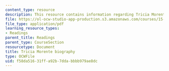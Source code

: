 ```yaml
---
content_type: resource
description: This resource contains information regarding Tricia Morente biography.
file: https://ol-ocw-studio-app-production.s3.amazonaws.com/courses/15-232-business-model-innovation-global-health-in-frontier-markets-fall-2013/f58da51631ffa92b7ddabbbb979ae8dc_MIT_15_232F13_11_Tric_Mor_bio.pdf
file_type: application/pdf
learning_resource_types:
- Readings
parent_title: Readings
parent_type: CourseSection
resourcetype: Document
title: Tricia Morente biography
type: OCWFile
uid: f58da516-31ff-a92b-7dda-bbbb979ae8dc
---
```

